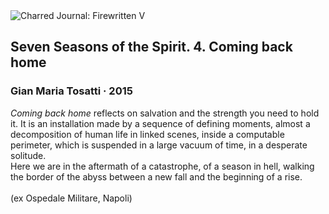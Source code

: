 <div class="artwork-of-the-day">
  <div class="container">
    <div class="img-wrapper">
      <img
        src="https://uploads3.wikiart.org/00318/images/gian-maria-tosatti/img-8517.jpg"
        alt="Charred Journal: Firewritten V" />
    </div>
    <div class="artwork-detail">
      <div class="artwork-origin"> 
        <h2 class="artwork-name">Seven Seasons of the Spirit. 4. Coming back home</h2>
        <h3 class="artist">
          Gian Maria Tosatti
                    ·  2015
        </h3>
      </div>
      <p class="description">
        <span class="artwork-description-text ng-binding" ng-bind-html="viewModel.ArtworkOfTheDay.Description | unsafe"><i>Coming back home</i> reflects on salvation and the strength you need to hold it. It is an installation made by a sequence of defining moments, almost a decomposition of human life in linked scenes, inside a computable perimeter, which is suspended in a large vacuum of time, in a desperate solitude.<br>Here we are in the aftermath of a catastrophe, of a season in hell, walking the border of the abyss between a new fall and the beginning of a rise.<br><br>(ex Ospedale Militare, Napoli)</span>
                        <div class="text-shadow-container" ng-show="showShadow" style=""></div>
      </p>
    </div>
  </div>

</div>
